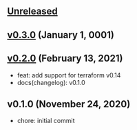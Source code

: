 <a name="unreleased"></a>
## [Unreleased]



<a name="v0.3.0"></a>
## [v0.3.0] (January 1, 0001)



<a name="v0.2.0"></a>
## [v0.2.0] (February 13, 2021)

- feat: add support for terraform v0.14
- docs(changelog): v0.1.0


<a name="v0.1.0"></a>
## v0.1.0 (November 24, 2020)

- chore: initial commit


[Unreleased]: https://github.com/spotinst/terraform-spotinst-elastigroup-aws/compare/v0.3.0...HEAD
[v0.3.0]: https://github.com/spotinst/terraform-spotinst-elastigroup-aws/compare/v0.2.0...v0.3.0
[v0.2.0]: https://github.com/spotinst/terraform-spotinst-elastigroup-aws/compare/v0.1.0...v0.2.0
